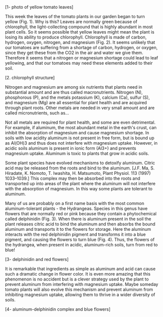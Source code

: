[1- photo of yellow tomato leaves]

This week the leaves of the tomato plants in our garden began to turn yellow (Fig. 1). Why is this? Leaves are normally green because of chlorophyll, the light-collecting compound that is highly abundant in most plant cells. So it seems possible that yellow leaves might mean the plant is losing its ability to produce chlorophyll. Chlorophyll is made of carbon, hydrogen, oxygen, nitrogen, and magnesium (Fig. 2). It seems unlikely that our tomatoes are suffering from a shortage of carbon, hydrogen, or oxygen, since they get these from the CO2 in the air and water we give them. Therefore it seems that a nitrogen or magnesium shortage could lead to leaf yellowing, and that our tomatoes may need these elements added to their soil.

[2. chlorophyll structure]

Nitrogen and magnesium are among six nutrients that plants need in substantial amount and are thus called macronutrients. Nitrogen (N), phosphorous (P), and the metals potassium (K), calcium (Ca), sulfur (S), and magnesium (Mg) are all essential for plant health and are acquired through plant roots. Other metals are needed in very small amount and are called micronutrients, such as... 

Not all metals are required for plant health, and some are even detrimental. For example, if aluminum, the most abundant metal in the earth's crust, can inhibit the absorption of magnesium and cause magnesium shortage. In soils with low acidity aluminum is not present in free form, but is bound up as Al(OH)3 and thus does not interfere with magnesium uptake. However, in acidic soils aluminum is present in ionic form (Al3+) and prevents magnesium uptake. Aluminum is toxic to plants that grow in acidic soils.

Some plant species have evolved mechanisms to detoxify aluminum. Citric acid may be released from the roots and bind to the aluminum. [J.F. Ma, S. Hiradate, K. Nomoto, T. Iwashita, H. Matsumoto, Plant Physiol. 113 (1997) 1033–1039.] This complex may then be absorbed into the roots and transported up into areas of the plant where the aluminum will not interfere with the absorption of magnesium. In this way some plants are tolerant to aluminum.

Many of us are probably on a first name basis with the most common aluminum-tolerant plants - the Hydrangeas. Species in this genus have flowers that are normally red or pink because they contain a phytochemical called delphinidin (Fig. 3). When there is aluminum present in the soil the plant releases citric acid to bind the aluminum and then absorbs the bound aluminum and transports it to the flowers for storage. Here the aluminum interacts with the red delphinidin pigment and transforms it into a blue pigment, and causing the flowers to turn blue (Fig. 4). Thus, the flowers of the hydrangea, when present in acidic, aluminum-rich soils, turn from red to blue!

[3- delphinidin and red flowers]

It is remarkable that ingredients as simple as aluminum and acid can cause such a dramatic change in flower color. It is even more amazing that this phenomenon is no accident but is a clever strategy used by the plant to prevent aluminum from interfering with magnesium uptake. Maybe someday tomato plants will also evolve this mechanism and prevent aluminum from inhibiting magnesium uptake, allowing them to thrive in a wider diversity of soils.

[4- aluminum-delphinidin complex and blue flowers]
